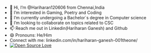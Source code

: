 - 👋 Hi, I’m @Hariharan120606 from Chennai,India
- 👀 I’m interested in Gaming, Poetry and Coding
- 🌱 I’m currently undergoing a Bachelor`s degree in Computer science
- 💞️ I’m looking to collaborate on topics related to CSC
- 📫 Reach me out in Linkedin(Hariharan Ganesh) and Github 
- 😄 Pronouns: He/Him
- Connect with me: linkedin.com/in/hariharan-ganesh-001theone/
- [![Open Source Love](https://badges.frapsoft.com/os/v2/open-source.png?v=103)](https://github.com/ellerbrock/open-source-badges/)
